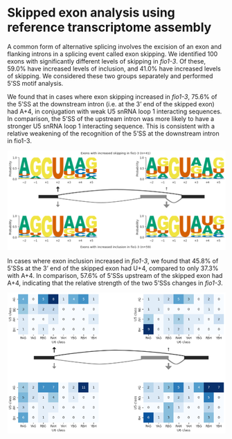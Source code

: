 # Skipped exon analysis using reference transcriptome assembly



A common form of alternative splicing involves the excision of an exon and flanking introns in a splicing event called exon skipping. We identified 100 exons with significantly different levels of skipping in *fio1-3*. Of these, 59.0% have increased levels of inclusion, and 41.0% have increased levels of skipping. We considered these two groups separately and performed 5’SS motif analysis.




We found that in cases where exon skipping increased in *fio1-3*, 75.6% of the 5’SS at the downstream intron (i.e. at the 3’ end of the skipped exon) had A+4, in conjugation with weak U5 snRNA loop 1 interacting sequences. In comparison, the 5’SS of the upstream intron was more likely to have a stronger U5 snRNA loop 1 interacting sequence. This is consistent with a relative weakening of the recognition of the 5’SS at the downstream intron in fio1-3. 




    
![png](SE_sequence_logos_ref.py_files/SE_sequence_logos_ref.py_5_2.png)
    



In cases where exon inclusion increased in *fio1-3*, we found that 45.8% of 5’SSs at the 3’ end of the skipped exon had U+4, compared to only 37.3% with A+4. In comparison, 57.6% of 5’SSs upstream of the skipped exon had A+4, indicating that the relative strength of the two 5’SSs changes in *fio1-3*.



    
![png](SE_sequence_logos_ref.py_files/SE_sequence_logos_ref.py_6_0.png)
    

